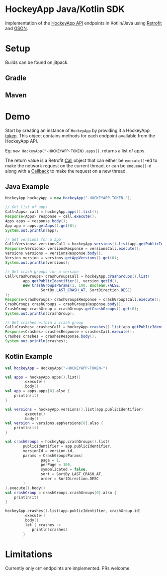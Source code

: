 # HockeyApp Java/Kotlin SDK

Implementation of the [HockeyApp API](https://github.com/google/gson) endpoints in Kotlin/Java using [Retrofit](https://github.com/square/retrofit) and [GSON](https://github.com/google/gson).


# Setup

Builds can be found on jitpack.

## Gradle

## Maven

# Demo

Start by creating an instance of `HockeyApp` by providing it a HockeyApp [token](https://rink.hockeyapp.net/manage/auth_tokens).
This object contains methods for each endpoint available from the HockeyApp API.

Eg:
`new HockeyApp("-HOCKEYAPP-TOKEN).apps()`.
returns a list of apps.

The return value is a Retrofit [Call](https://square.github.io/retrofit/2.x/retrofit/retrofit2/Call.html) object that can either be `execute()`-ed to make the network request on the current thread, or can be `enqueue()`-d along with a [Callback](https://square.github.io/retrofit/2.x/retrofit/retrofit2/Callback.html) to make the request on a new thread.

## Java Example

```java
HockeyApp hockeyApp = new HockeyApp("-HOCKEYAPP-TOKEN-");

// Get list of apps
Call<Apps> call = hockeyApp.apps().list();
Response<Apps> response = call.execute();
Apps apps = response.body();
App app = apps.getApps().get(0);
System.out.println(app);

// Get versions for a app
Call<Versions> versionsCall = hockeyApp.versions().list(app.getPublicIdentifier());
Response<Versions> versionsResponse = versionsCall.execute();
Versions versions = versionsResponse.body();
Version version = versions.getAppVersions().get(0);
System.out.println(versions);

// Get crash groups for a version
Call<CrashGroups> crashGroupsCall = hockeyApp.crashGroups().list(
        app.getPublicIdentifier(), version.getId(),
        new CrashGroupsParams(1, 100, Boolean.FALSE,
                SortBy.LAST_CRASH_AT, SortDirection.DESC)
);
Response<CrashGroups> crashGroupsResponse = crashGroupsCall.execute();
CrashGroups crashGroups = crashGroupsResponse.body();
CrashGroup crashGroup = crashGroups.getCrashGroups().get(0);
System.out.println(crashGroup);

// Get crashes within a crash group
Call<Crashes> crashesCall = hockeyApp.crashes().list(app.getPublicIdentifier(), crashGroup.getId());
Response<Crashes> crashesResponse = crashesCall.execute();
Crashes crashes = crashesResponse.body();
System.out.println(crashes);
```

## Kotlin Example

```kotlin
val hockeyApp = HockeyApp("-HOCKEYAPP-TOKEN-")

val apps = hockeyApp.apps().list()
        .execute()
        .body()
val app = apps.apps[0].also {
    println(it)
}

val versions = hockeyApp.versions().list(app.publicIdentifier)
        .execute()
        .body()
val version = versions.appVersions[0].also {
    println(it)
}

val crashGroups = hockeyApp.crashGroups().list(
        publicIdentifier = app.publicIdentifier,
        versionId = version.id,
        params = CrashGroupsParams(
                page = 1,
                perPage = 100,
                symbolicated = false,
                sort = SortBy.LAST_CRASH_AT,
                order = SortDirection.DESC
        )
).execute().body()
val crashGroup = crashGroups.crashGroups[0].also {
    println(it)
}

hockeyApp.crashes().list(app.publicIdentifier, crashGroup.id)
        .execute()
        .body()
        .let { crashes ->
            println(crashes)
        }
```

# Limitations

Currently only `GET` endpoints are implemented.  PRs welcome.
